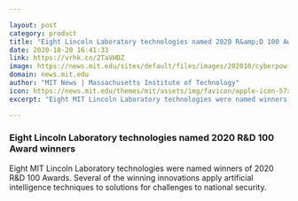 ```yaml
---

layout: post
category: product
title: "Eight Lincoln Laboratory technologies named 2020 R&amp;D 100 Award winners"
date: 2020-10-20 16:41:33
link: https://vrhk.co/2TaVHDZ
image: https://news.mit.edu/sites/default/files/images/202010/cyberpow-mit-lincoln-laboratory-a1.png
domain: news.mit.edu
author: "MIT News | Massachusetts Institute of Technology"
icon: https://news.mit.edu/themes/mit/assets/img/favicon/apple-icon-57x57.png
excerpt: "Eight MIT Lincoln Laboratory technologies were named winners of 2020 R&amp;D 100 Awards. Several of the winning innovations apply artificial intelligence techniques to solutions for challenges to national security."

---
```


### Eight Lincoln Laboratory technologies named 2020 R&amp;D 100 Award winners

Eight MIT Lincoln Laboratory technologies were named winners of 2020 R&amp;D 100 Awards. Several of the winning innovations apply artificial intelligence techniques to solutions for challenges to national security.